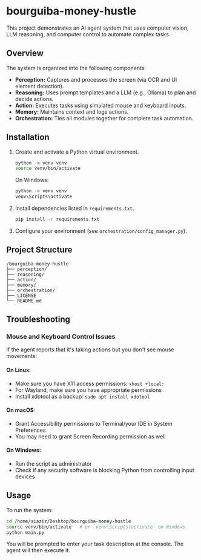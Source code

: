 # bourguiba-money-hustle

This project demonstrates an AI agent system that uses computer vision,
LLM reasoning, and computer control to automate complex tasks.

## Overview

The system is organized into the following components:
- **Perception:** Captures and processes the screen (via OCR and UI element detection).
- **Reasoning:** Uses prompt templates and a LLM (e.g., Ollama) to plan and decide actions.
- **Action:** Executes tasks using simulated mouse and keyboard inputs.
- **Memory:** Maintains context and logs actions.
- **Orchestration:** Ties all modules together for complete task automation.

## Installation

1. Create and activate a Python virtual environment.
   ```bash
   python -m venv venv
   source venv/bin/activate
   ```
   On Windows:
   ```bash
   python -m venv venv
   venv\Scripts\activate
   ```
2. Install dependencies listed in `requirements.txt`.
   ```bash
   pip install -r requirements.txt
   ```
3. Configure your environment (see `orchestration/config_manager.py`).

## Project Structure

```
/bourguiba-money-hustle
├── perception/
├── reasoning/
├── action/
├── memory/
├── orchestration/
├── LICENSE
└── README.md 
```

## Troubleshooting

### Mouse and Keyboard Control Issues

If the agent reports that it's taking actions but you don't see mouse movements:

#### On Linux:
- Make sure you have X11 access permissions: `xhost +local:` 
- For Wayland, make sure you have appropriate permissions
- Install xdotool as a backup: `sudo apt install xdotool`

#### On macOS:
- Grant Accessibility permissions to Terminal/your IDE in System Preferences
- You may need to grant Screen Recording permission as well

#### On Windows:
- Run the script as administrator
- Check if any security software is blocking Python from controlling input devices

## Usage

To run the system:

```bash
cd /home/siaziz/Desktop/bourguiba-money-hustle
source venv/bin/activate   # or `venv\Scripts\activate` on Windows
python main.py
```

You will be prompted to enter your task description at the console. The agent will then execute it.
